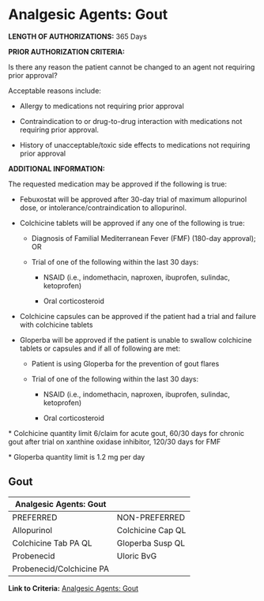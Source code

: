 # Analgesic Agents: Gout

**LENGTH OF AUTHORIZATIONS:**  365 Days

**PRIOR AUTHORIZATION CRITERIA:**

Is there any reason the patient cannot be changed to an agent not requiring prior approval?

Acceptable reasons include:

- Allergy to medications not requiring prior approval

- Contraindication to or drug-to-drug interaction with medications not requiring prior approval.

- History of unacceptable/toxic side effects to medications not requiring prior approval

**ADDITIONAL INFORMATION:**

The requested medication may be approved if the following is true:

- Febuxostat will be approved after 30-day trial of maximum allopurinol dose, or intolerance/contraindication to allopurinol.

- Colchicine tablets will be approved if any one of the following is true:

  - Diagnosis of Familial Mediterranean Fever (FMF) (180-day approval); OR

  - Trial of one of the following within the last 30 days:

    - NSAID (i.e., indomethacin, naproxen, ibuprofen, sulindac, ketoprofen)

    - Oral corticosteroid

- Colchicine capsules can be approved if the patient had a trial and failure with colchicine tablets

- Gloperba will be approved if the patient is unable to swallow colchicine tablets or capsules and if all of following are met:

  - Patient is using Gloperba for the prevention of gout flares

  - Trial of one of the following within the last 30 days:

    - NSAID (i.e., indomethacin, naproxen, ibuprofen, sulindac, ketoprofen)

    - Oral corticosteroid

\* Colchicine quantity limit 6/claim for acute gout, 60/30 days for chronic gout after trial on xanthine oxidase inhibitor, 120/30 days for FMF

\* Gloperba quantity limit is 1.2 mg per day

## Gout

|Analgesic Agents: Gout                 |                         |
|---------------------------------------|-------------------------|
| PREFERRED                             | NON-PREFERRED           |
| Allopurinol                           | Colchicine Cap QL       |
| Colchicine Tab PA QL                  | Gloperba Susp QL        |
| Probenecid                            | Uloric BvG              |
|Probenecid/Colchicine PA               |                         |

**Link to Criteria:** [Analgesic Agents: Gout](https://pharmacy.medicaid.ohio.gov/sites/default/files/20220415_UPDL_Criteria_FINAL_.pdf#page=6)